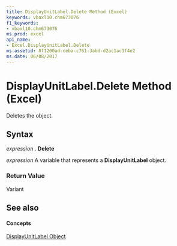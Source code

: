 ```yaml
---
title: DisplayUnitLabel.Delete Method (Excel)
keywords: vbaxl10.chm673076
f1_keywords:
- vbaxl10.chm673076
ms.prod: excel
api_name:
- Excel.DisplayUnitLabel.Delete
ms.assetid: 8f1200ad-ceba-c761-3abd-d2ac1ac1f4e2
ms.date: 06/08/2017
---
```



# DisplayUnitLabel.Delete Method (Excel)

Deletes the object.


## Syntax

 _expression_ . **Delete**

 _expression_ A variable that represents a **DisplayUnitLabel** object.


### Return Value

Variant


## See also


#### Concepts


[DisplayUnitLabel Object](displayunitlabel-object-excel.md)

